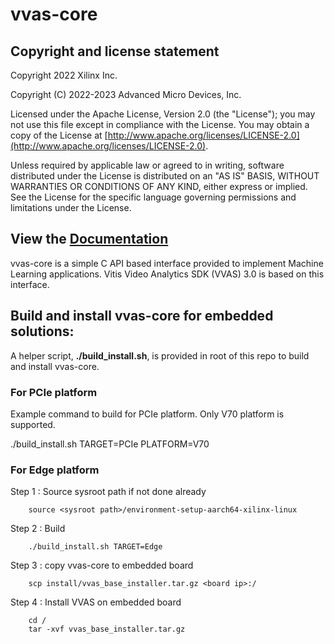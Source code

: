 # vvas-core

## Copyright and license statement
Copyright 2022 Xilinx Inc.

Copyright (C) 2022-2023 Advanced Micro Devices, Inc.

Licensed under the Apache License, Version 2.0 (the "License"); you may not use this file except in compliance with the License. You may obtain a copy of the License at
[http://www.apache.org/licenses/LICENSE-2.0](http://www.apache.org/licenses/LICENSE-2.0).

Unless required by applicable law or agreed to in writing, software distributed under the License is distributed on an "AS IS" BASIS, WITHOUT WARRANTIES OR CONDITIONS OF ANY KIND, either express or implied. See the License for the specific language governing permissions and limitations under the License.

## View the [Documentation](https://xilinx.github.io/VVAS/)

vvas-core is a simple C API based interface provided to implement Machine Learning applications. Vitis Video Analytics SDK (VVAS) 3.0 is based on this interface.

## Build and install vvas-core for embedded solutions:

A helper script, **./build_install.sh**, is provided in root of this repo to build and install vvas-core.

### For PCIe platform
Example command to build for PCIe platform. Only V70 platform is supported.

./build_install.sh TARGET=PCIe PLATFORM=V70

### For Edge platform
Step 1 : Source sysroot path if not done already
```
	source <sysroot path>/environment-setup-aarch64-xilinx-linux
```
Step 2 : Build
```
	./build_install.sh TARGET=Edge
```
Step 3 : copy vvas-core to embedded board
```
	scp install/vvas_base_installer.tar.gz <board ip>:/
```
Step 4 : Install VVAS on embedded board
```
	cd /
	tar -xvf vvas_base_installer.tar.gz
```
